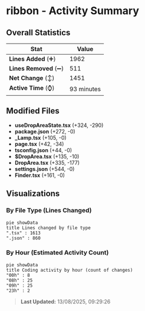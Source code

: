 # ribbon - Activity Summary 

## Overall Statistics

| Stat                   | Value                                                             |
| ---------------------- | ----------------------------------------------------------------- |
| **Lines Added** (➕)   | 1962                                          |
| **Lines Removed** (➖) | 511                                        |
| **Net Change** (↕)    | 1451                |
| **Active Time** (⌚)   | 93 minutes |


## Modified Files
- **useDropAreaState.tsx** (+324, -290)
- **package.json** (+272, -0)
- **_Lamp.tsx** (+105, -0)
- **page.tsx** (+42, -34)
- **tsconfig.json** (+44, -0)
- **$DropArea.tsx** (+135, -10)
- **DropArea.tsx** (+335, -177)
- **settings.json** (+544, -0)
- **Finder.tsx** (+161, -0)

## Visualizations

### By File Type (Lines Changed)

```mermaid
pie showData
title Lines changed by file type
".tsx" : 1613
".json" : 860
```

### By Hour (Estimated Activity Count)

```mermaid
pie showData
title Coding activity by hour (count of changes)
"00h" : 8
"08h" : 25
"09h" : 25
"23h" : 2
```


> **Last Updated:** 13/08/2025, 09:29:26